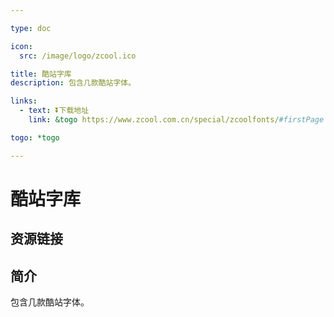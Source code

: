 ```yaml
---

type: doc

icon:
  src: /image/logo/zcool.ico

title: 酷站字库
description: 包含几款酷站字体。

links:
  - text: ⏬下载地址
    link: &togo https://www.zcool.com.cn/special/zcoolfonts/#firstPage

togo: *togo

---
```


<ShowLogo />

# 酷站字库

<ShowBreadcrumb />

## 资源链接

<ShowLinks />

## 简介

包含几款酷站字体。

